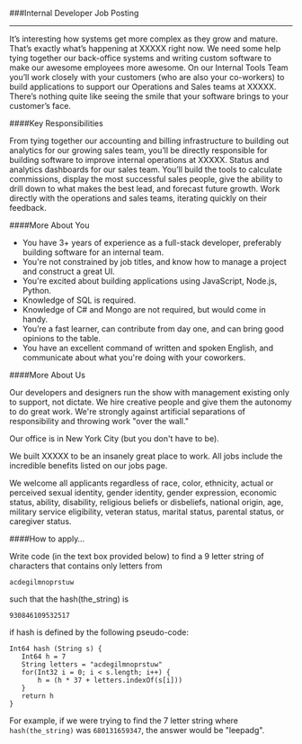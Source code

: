 ###Internal Developer Job Posting

---
It’s interesting how systems get more complex as they grow and mature.  
That’s exactly what’s happening at XXXXX right now.  We need some help tying 
together our back-office systems and writing custom software to make our awesome
 employees more awesome.  On our Internal Tools Team you’ll work closely with 
 your customers (who are also your co-workers) to build applications to support 
 our Operations and Sales teams at XXXXX.  There’s nothing quite like seeing 
 the 
 smile that your software brings to your customer’s face.

####Key Responsibilities

From tying together our accounting and billing infrastructure to building out 
analytics for our growing sales team, you’ll be directly responsible for 
building software to improve internal operations at XXXXX.
Status and analytics dashboards for our sales team. You’ll build the tools to 
calculate commissions, display the most successful sales people, give the 
ability to drill down to what makes the best lead, and forecast future growth.
Work directly with the operations and sales teams, iterating quickly on their 
feedback.

####More About You

+ You have 3+ years of experience as a full-stack developer, preferably 
building software for an internal team.
+ You're not constrained by job titles, and know how to manage a project and 
construct a great UI.
+ You're excited about building applications using JavaScript, Node.js, Python.
+ Knowledge of SQL is required.
+ Knowledge of C# and Mongo are not required, but would come in handy.
+ You’re a fast learner, can contribute from day one, and can bring good 
opinions to the table.
+ You have an excellent command of written and spoken English, and communicate
 about what you're doing with your coworkers.

####More About Us

Our developers and designers run the show with management existing only to 
support, not dictate. We hire creative people and give them the autonomy to do 
great work. We're strongly against artificial separations of responsibility and 
throwing work "over the wall." 

Our office is in New York City (but you don't have to be).

We built XXXXX to be an insanely great place to work. All jobs include the 
incredible benefits listed on our jobs page.

We welcome all applicants regardless of race, color, ethnicity, actual or 
perceived sexual identity, gender identity, gender expression, economic status, 
ability, disability, religious beliefs or disbeliefs, national origin, age, 
military service eligibility, veteran status, marital status, parental status, 
or caregiver status.

####How to apply…

Write code (in the text box provided below) to find a 9 letter string of 
characters that contains only letters from

```
acdegilmnoprstuw
```

such that the hash(the_string) is

```
930846109532517
```

if hash is defined by the following pseudo-code:

```
Int64 hash (String s) {
   Int64 h = 7
   String letters = "acdegilmnoprstuw"
   for(Int32 i = 0; i < s.length; i++) {
       h = (h * 37 + letters.indexOf(s[i]))
   }
   return h
}
```

For example, if we were trying to find the 7 letter string where 
`hash(the_string)` was `680131659347`, the answer would be "leepadg".
